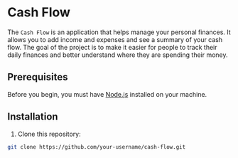 # Cash Flow

The `Cash Flow` is an application that helps manage your personal finances. It allows you to add income and expenses and see a summary of your cash flow. The goal of the project is to make it easier for people to track their daily finances and better understand where they are spending their money.

## Prerequisites

Before you begin, you must have [Node.js](https://nodejs.org/) installed on your machine.

## Installation

1. Clone this repository:

```sh
git clone https://github.com/your-username/cash-flow.git
